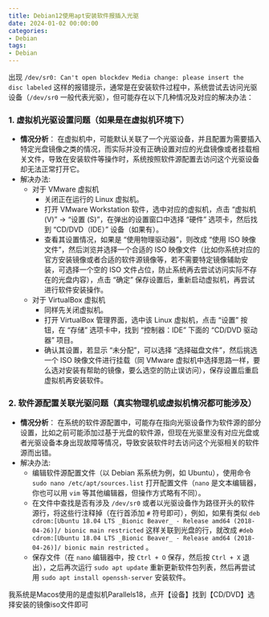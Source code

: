 ```yaml
---
title: Debian12使用apt安装软件报插入光驱
date: 2024-01-02 00:00:00
categories: 
- Debian
tags: 
- Debian
---
```


出现 `/dev/sr0: Can't open blockdev Media change: please insert the disc labeled` 这样的报错提示，通常是在安装软件过程中，系统尝试去访问光驱设备（`/dev/sr0` 一般代表光驱），但可能存在以下几种情况及对应的解决办法：

### 1. 虚拟机光驱设置问题（如果是在虚拟机环境下）

- **情况分析**：
  在虚拟机中，可能默认关联了一个光驱设备，并且配置为需要插入特定光盘镜像之类的情况，而实际并没有正确设置对应的光盘镜像或者挂载相关文件，导致在安装软件等操作时，系统按照软件源配置去访问这个光驱设备却无法正常打开它。
- 解决办法:
  - 对于 VMware 虚拟机
    - 关闭正在运行的 Linux 虚拟机。
    - 打开 VMware Workstation 软件，选中对应的虚拟机，点击 “虚拟机 (V)” -> “设置 (S)”，在弹出的设置窗口中选择 “硬件” 选项卡，然后找到 “CD/DVD（IDE）” 设备（如果有）。
    - 查看其设置情况，如果是 “使用物理驱动器”，则改成 “使用 ISO 映像文件”，然后浏览并选择一个合适的 ISO 映像文件（比如你系统对应的官方安装镜像或者合适的软件源镜像等，若不需要特定镜像辅助安装，可选择一个空的 ISO 文件占位，防止系统再去尝试访问实际不存在的光盘内容），点击 “确定” 保存设置后，重新启动虚拟机，再尝试进行软件安装操作。
  - 对于 VirtualBox 虚拟机
    - 同样先关闭虚拟机。
    - 打开 VirtualBox 管理界面，选中该 Linux 虚拟机，点击 “设置” 按钮，在 “存储” 选项卡中，找到 “控制器：IDE” 下面的 “CD/DVD 驱动器” 项目。
    - 确认其设置，若显示 “未分配”，可以选择 “选择磁盘文件”，然后挑选一个 ISO 映像文件进行挂载（同 VMware 虚拟机中选择思路一样，要么选对安装有帮助的镜像，要么选空的防止误访问），保存设置后重启虚拟机再安装软件。

### 2. 软件源配置关联光驱问题（真实物理机或虚拟机情况都可能涉及）

- **情况分析**：
  在系统的软件源配置中，可能存在指向光驱设备作为软件源的部分设置，比如之前可能添加过基于光盘的软件源，但现在光驱里没有对应光盘或者光驱设备本身出现故障等情况，导致安装软件时去访问这个光驱相关的软件源而出错。
- 解决办法:
  - 编辑软件源配置文件（以 Debian 系系统为例，如 Ubuntu），使用命令 `sudo nano /etc/apt/sources.list` 打开配置文件（`nano` 是文本编辑器，你也可以用 `vim` 等其他编辑器，但操作方式略有不同）。
  - 在文件中查找是否有涉及 `/dev/sr0` 或者以光驱设备作为路径开头的软件源行，将这些行注释掉（在行首添加 `#` 符号即可），例如，如果有类似 `deb cdrom:[Ubuntu 18.04 LTS _Bionic Beaver_ - Release amd64 (2018-04-26)]/ bionic main restricted` 这样关联到光盘的行，就改成 `#deb cdrom:[Ubuntu 18.04 LTS _Bionic Beaver_ - Release amd64 (2018-04-26)]/ bionic main restricted` 。
  - 保存文件（在 `nano` 编辑器中，按 `Ctrl + O` 保存，然后按 `Ctrl + X` 退出），之后再次运行 `sudo apt update` 重新更新软件包列表，然后再尝试用 `sudo apt install openssh-server` 安装软件。



我系统是Macos使用的是虚拟机Parallels18，点开【设备】找到【CD/DVD】选择安装的镜像iso文件即可

